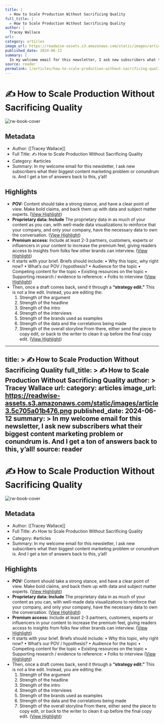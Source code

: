 ```yaml
---
title: |
  ✍️ How to Scale Production Without Sacrificing Quality
full_title: |
  ✍️ How to Scale Production Without Sacrificing Quality
author: |
  Tracey Wallace
url: 
category: articles
image_url: https://readwise-assets.s3.amazonaws.com/static/images/article3.5c705a01b476.png
published_date: 2024-06-12
summary: |
  In my welcome email for this newsletter, I ask new subscribers what their biggest content marketing problem or conundrum is. And I get a ton of answers back to this, y’all!
source: reader
permalink: l/articles/how-to-scale-production-without-sacrificing-quality
---
```

# ✍️ How to Scale Production Without Sacrificing Quality

![rw-book-cover](https://readwise-assets.s3.amazonaws.com/static/images/article3.5c705a01b476.png)

## Metadata
- Author: [[Tracey Wallace]]
- Full Title: ✍️ How to Scale Production Without Sacrificing Quality
- Category: #articles
- Summary: In my welcome email for this newsletter, I ask new subscribers what their biggest content marketing problem or conundrum is. And I get a ton of answers back to this, y’all!

## Highlights
- **POV:** Content should take a strong stance, and have a clear point of view. Make bold claims, and back them up with data and subject matter experts. ([View Highlight](https://read.readwise.io/read/01j072xm50wsy8awzdc7ecx6d0))
- **Proprietary data: Include** The proprietary data in as much of your content as you can, with well-made data visualizations to reinforce that your company, and only your company, have the necessary data to own the conversation. ([View Highlight](https://read.readwise.io/read/01j072y0pmm4rgj5h77mv87zvn))
- **Premium access:** Include at least 2-3 partners, customers, experts or influencers in your content to increase the premium feel, giving readers access to insights from folks few other brands can interview. ([View Highlight](https://read.readwise.io/read/01j072yad8rk3sya12xwz0qba4))
- It starts with your brief. Briefs should include:
  • Why this topic, why right now?
  • What’s our POV / hypothesis?
  • Audience for the topic
  • Competing content for the topic
  • Existing resources on the topic
  • Supporting research / evidence to reference:
  • Folks to interview ([View Highlight](https://read.readwise.io/read/01j072ypv939fhbh3x7x4cdzt7))
- Then, once a draft comes back, send it through a **“strategy edit.”** This is not a line edit. Instead, you are editing the:
  1. Strength of the argument
  2. Strength of the headline
  3. Strength of the intro
  4. Strength of the interviews
  5. Strength of the brands used as examples
  6. Strength of the data and the correlations being made
  7. Strength of the overall storyline
  From there, either send the piece to copy edit, or back to the writer to clean it up before the final copy edit. ([View Highlight](https://read.readwise.io/read/01j072zx3pz13e6n2gsetg1am5))


---
title: >
  ✍️ How to Scale Production Without Sacrificing Quality
full_title: >
  ✍️ How to Scale Production Without Sacrificing Quality
author: >
  Tracey Wallace
url: 
category: articles
image_url: https://readwise-assets.s3.amazonaws.com/static/images/article3.5c705a01b476.png
published_date: 2024-06-12
summary: >
  In my welcome email for this newsletter, I ask new subscribers what their biggest content marketing problem or conundrum is. And I get a ton of answers back to this, y’all!
source: reader
---
# ✍️ How to Scale Production Without Sacrificing Quality

![rw-book-cover](https://readwise-assets.s3.amazonaws.com/static/images/article3.5c705a01b476.png)

## Metadata
- Author: [[Tracey Wallace]]
- Full Title: ✍️ How to Scale Production Without Sacrificing Quality
- Category: #articles
- Summary: In my welcome email for this newsletter, I ask new subscribers what their biggest content marketing problem or conundrum is. And I get a ton of answers back to this, y’all!

## Highlights
- **POV:** Content should take a strong stance, and have a clear point of view. Make bold claims, and back them up with data and subject matter experts. ([View Highlight](https://read.readwise.io/read/01j072xm50wsy8awzdc7ecx6d0))
- **Proprietary data: Include** The proprietary data in as much of your content as you can, with well-made data visualizations to reinforce that your company, and only your company, have the necessary data to own the conversation. ([View Highlight](https://read.readwise.io/read/01j072y0pmm4rgj5h77mv87zvn))
- **Premium access:** Include at least 2-3 partners, customers, experts or influencers in your content to increase the premium feel, giving readers access to insights from folks few other brands can interview. ([View Highlight](https://read.readwise.io/read/01j072yad8rk3sya12xwz0qba4))
- It starts with your brief. Briefs should include:
  • Why this topic, why right now?
  • What’s our POV / hypothesis?
  • Audience for the topic
  • Competing content for the topic
  • Existing resources on the topic
  • Supporting research / evidence to reference:
  • Folks to interview ([View Highlight](https://read.readwise.io/read/01j072ypv939fhbh3x7x4cdzt7))
- Then, once a draft comes back, send it through a **“strategy edit.”** This is not a line edit. Instead, you are editing the:
  1. Strength of the argument
  2. Strength of the headline
  3. Strength of the intro
  4. Strength of the interviews
  5. Strength of the brands used as examples
  6. Strength of the data and the correlations being made
  7. Strength of the overall storyline
  From there, either send the piece to copy edit, or back to the writer to clean it up before the final copy edit. ([View Highlight](https://read.readwise.io/read/01j072zx3pz13e6n2gsetg1am5))


